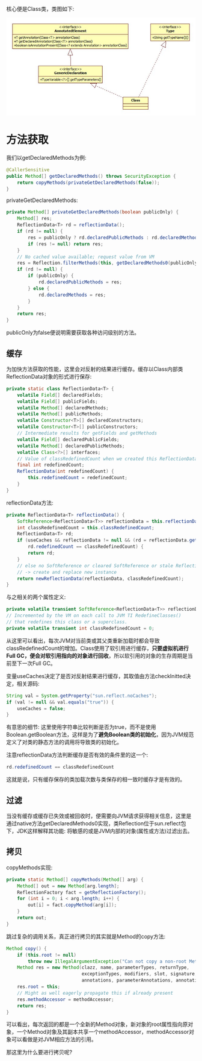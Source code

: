 核心便是Class类，类图如下:

![Class](images/Class.jpg)

# 方法获取

我们以getDeclaredMethods为例:

```java
@CallerSensitive
public Method[] getDeclaredMethods() throws SecurityException {
    return copyMethods(privateGetDeclaredMethods(false));
}
```

privateGetDeclaredMethods:

```java
private Method[] privateGetDeclaredMethods(boolean publicOnly) {
    Method[] res;
    ReflectionData<T> rd = reflectionData();
    if (rd != null) {
        res = publicOnly ? rd.declaredPublicMethods : rd.declaredMethods;
        if (res != null) return res;
    }
    // No cached value available; request value from VM
    res = Reflection.filterMethods(this, getDeclaredMethods0(publicOnly));
    if (rd != null) {
        if (publicOnly) {
            rd.declaredPublicMethods = res;
        } else {
            rd.declaredMethods = res;
        }
    }
    return res;
}
```

publicOnly为false便说明需要获取各种访问级别的方法。

## 缓存

为加快方法获取的性能，这里会对反射的结果进行缓存。缓存以Class内部类ReflectionData对象的形式进行保存:

```java
private static class ReflectionData<T> {
    volatile Field[] declaredFields;
    volatile Field[] publicFields;
    volatile Method[] declaredMethods;
    volatile Method[] publicMethods;
    volatile Constructor<T>[] declaredConstructors;
    volatile Constructor<T>[] publicConstructors;
    // Intermediate results for getFields and getMethods
    volatile Field[] declaredPublicFields;
    volatile Method[] declaredPublicMethods;
    volatile Class<?>[] interfaces;
    // Value of classRedefinedCount when we created this ReflectionData instance
    final int redefinedCount;
    ReflectionData(int redefinedCount) {
        this.redefinedCount = redefinedCount;
    }
}
```

reflectionData方法:

```java
private ReflectionData<T> reflectionData() {
    SoftReference<ReflectionData<T>> reflectionData = this.reflectionData;
    int classRedefinedCount = this.classRedefinedCount;
    ReflectionData<T> rd;
    if (useCaches && reflectionData != null && (rd = reflectionData.get()) != null &&
        rd.redefinedCount == classRedefinedCount) {
        return rd;
    }
    // else no SoftReference or cleared SoftReference or stale ReflectionData
    // -> create and replace new instance
    return newReflectionData(reflectionData, classRedefinedCount);
}
```

与之相关的两个属性定义:

```java
private volatile transient SoftReference<ReflectionData<T>> reflectionData;
// Incremented by the VM on each call to JVM TI RedefineClasses()
// that redefines this class or a superclass.
private volatile transient int classRedefinedCount = 0;
```

从这里可以看出，每次JVM对当前类或其父类重新加载时都会导致classRedefinedCount的增加。Class使用了软引用进行缓存，**只要虚拟机进行Full GC，便会对软引用指向的对象进行回收**，所以软引用的对象的生存周期是当前至下一次Full GC。

变量useCaches决定了是否对反射结果进行缓存，其取值由方法checkInitted决定，相关源码:

```java
String val = System.getProperty("sun.reflect.noCaches");
if (val != null && val.equals("true")) {
    useCaches = false;
}
```

有意思的细节: 这里使用字符串比较判断是否为true，而不是使用Boolean.getBoolean方法，这样是为了**避免Boolean类的初始化**，因为JVM规范定义了对类的静态方法的调用将导致类的初始化。

注意reflectionData方法判断缓存是否有效的条件里的这一个:

```java
rd.redefinedCount == classRedefinedCount
```

这就是说，只有缓存保存的类加载次数与类保存的相一致时缓存才是有效的。

## 过滤

当没有缓存或缓存已失效或被回收时，便需要向JVM请求获得相关信息，这里是通过native方法getDeclaredMethods0实现，类Reflection位于sun.reflect包下，JDK这样解释其功能: 将敏感的或是JVM内部的对象(属性或方法)过滤出去。

## 拷贝

copyMethods实现:

```java
private static Method[] copyMethods(Method[] arg) {
    Method[] out = new Method[arg.length];
    ReflectionFactory fact = getReflectionFactory();
    for (int i = 0; i < arg.length; i++) {
        out[i] = fact.copyMethod(arg[i]);
    }
    return out;
}
```

跳过复杂的调用关系，真正进行拷贝的其实就是Method的copy方法:

```java
Method copy() {
    if (this.root != null)
        throw new IllegalArgumentException("Can not copy a non-root Method");
    Method res = new Method(clazz, name, parameterTypes, returnType,
                            exceptionTypes, modifiers, slot, signature,
                            annotations, parameterAnnotations, annotationDefault);
    res.root = this;
    // Might as well eagerly propagate this if already present
    res.methodAccessor = methodAccessor;
    return res;
}
```

可以看出，每次返回的都是一个全新的Method对象，新对象的root属性指向原对象，一个Method对象及其副本共享一个methodAccessor，methodAccessor对象可以看做是对JVM相应方法的引用。

那这里为什么要进行拷贝呢?